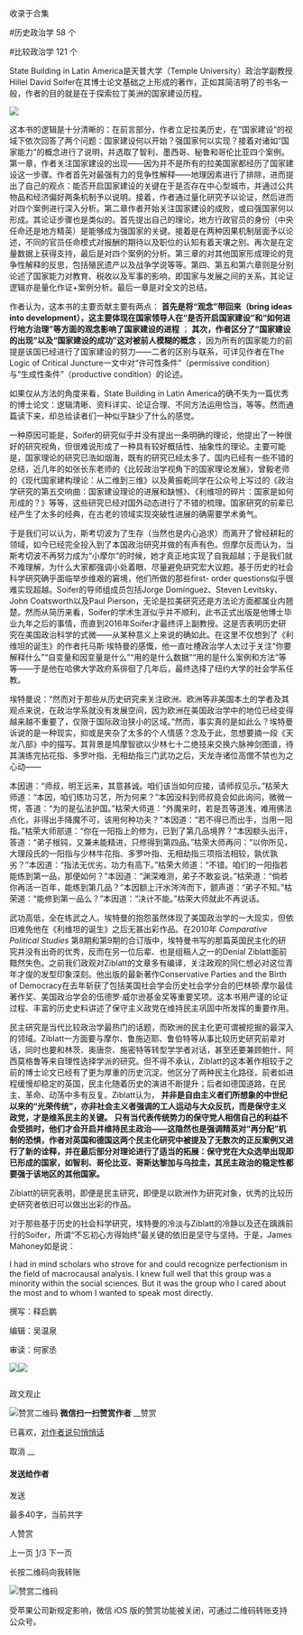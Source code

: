 

收录于合集

#历史政治学 58 个

#比较政治学 121 个

State Building in Latin America是天普大学（Temple University）政治学副教授Hillel David
Soifer在其博士论文基础之上形成的著作，正如其简洁明了的书名一般，作者的目的就是在于探索拉丁美洲的国家建设历程。

  

![](/images/472/2.png)

  

这本书的逻辑是十分清晰的：在前言部分，作者立足拉美历史，在“国家建设”的视域下依次回答了两个问题：国家建设何以开始？强国家何以实现？接着对诸如“国家能力”的概念进行了说明，并选取了智利、墨西哥、秘鲁和哥伦比亚四个案例。第一章，作者关注国家建设的出现——因为并不是所有的拉美国家都经历了国家建设这一步骤。作者首先对最强有力的竞争性解释——地理因素进行了排除，进而提出了自己的观点：能否开启国家建设的关键在于是否存在中心型城市，并通过公共物品和经济偏好两条机制予以说明。接着，作者通过量化研究予以论证，然后进而对四个案例进行深入分析。第二章作者开始关注国家建设的成败，或曰强国家何以形成。其论证步骤也是类似的。首先提出自己的理论，地方行政官员的身份（中央任命还是地方精英）是能够成为强国家的关键。接着是在两种因果机制层面予以论述，不同的官员任命模式对报酬的期待以及职位的认知有着天壤之别。再次是在定量数据上获得支持，最后是对四个案例的分析。第三章的对其他国家形成理论的竞争性解释的反思，包括殖民遗产以及战争学说等等。第四、第五和第六章则是分别论述了国家能力对教育、税收以及军事的影响，即国家与发展之间的关系，其论证逻辑亦是量化作证+案例分析。最后一章是对全文的总结。  

  

作者认为，这本书的主要贡献主要有两点： **首先是将“观念”带回来（bring ideas into
development），这主要体现在国家领导人在“是否开启国家建设”和“如何进行地方治理”等方面的观念影响了国家建设的进程** ；
**其次，作者区分了“国家建设的出现”以及“国家建设的成功”这对被前人模糊的概念**
，因为所有的国家能力的前提是该国已经进行了国家建设的努力——二者的区别与联系，可详见作者在The Logic of Critical
Juncture一文中对“许可性条件”（permissive condition）与“生成性条件”（productive condition）的论述。

如果仅从方法的角度来看，State Building in Latin
America的确不失为一篇优秀的博士论文：逻辑清晰、资料详实、论证合理、不同方法运用恰当，等等。然而通篇读下来，却总给读者们一种似乎缺少了什么的感觉。

一种原因可能是，Soifer的研究似乎并没有提出一条明确的理论，他提出了一种很好的研究视角，但很难说形成了一种具有较好概括性、抽象性的理论。主要可能是，国家理论的研究已浩如烟海，既有的研究已经太多了。国内已经有一些不错的总结，近几年的如张长东老师的《比较政治学视角下的国家理论发展》，曾毅老师的《现代国家建构理论：从二维到三维》以及黄振乾同学在公众号上写过的《政治学研究的第五交响曲：国家建设理论的进展和缺憾》、《利维坦的碎片：国家是如何形成的？》等等，这些研究已经对国外动态进行了不错的梳理。国家研究的前辈已经产生了太多的经典，在古老的领域实现突破性进展的确需要学术勇气。

于是我们可以认为，斯考切波为了生存（当然也是内心追求）而离开了曾经耕耘的领域，如今已经完全投入到了本国政治研究并做的有声有色。但摩尔反而认为，当斯考切波不再努力成为“小摩尔”的时候，她才真正地实现了自我超越；于是我们就不难理解，为什么大家都强调小处着眼、尽量避免研究宏大议题。基于历史的社会科学研究确乎面临举步维艰的窘境，他们所做的那些first-
order questions似乎很难实现超越。Soifer的导师组成员包括Jorge Domínguez、Steven Levitsky、John
Coatsworth以及Paul
Pierson，无论是拉美研究还是方法论方面都属业内翘楚。然而从简历来看，Soifer的学术生涯似乎并不顺利，此书正式出版是他博士毕业九年之后的事情，而直到2016年Soifer才最终评上副教授。这是否表明历史研究在美国政治科学的式微——从某种意义上来说的确如此。在这里不仅想到了《利维坦的诞生》的作者托马斯·埃特曼的感慨，他一直吐槽政治学人太过于关注“你要解释什么”“自变量和因变量是什么”“用的是什么数据”“用的是什么案例和方法”等等——于是他在哈佛大学政府系徘徊了几年后，最终选择了纽约大学的社会学系任教。

埃特曼说：“然而对于那些从历史研究来关注欧洲、欧洲等非美国本土的学者及其观点来说，在政治学系就没有发展空间，因为欧洲在美国政治学中的地位已经变得越来越不重要了，仅限于国际政治狭小的区域。”然而，事实真的是如此么？埃特曼诉说的是一种现实，抑或是夹杂了太多的个人情感？念及于此，忽想要摘一段《天龙八部》中的描写。其背景是鸠摩智欲以少林七十二绝技来交换六脉神剑图谱，待其演练完拈花指、多罗叶指、无相劫指三门武功之后，天龙寺诸位高僧不禁也为之心动——

本因道：“师叔，明王远来，其意甚诚。咱们该当如何应接，请师叔见示。”枯荣大师道：“本因，咱们练功习艺，所为何来？”本因没料到师叔竟会如此询问，微微一愕，答道：“为的是弘法护国。”枯荣大师道：“外魔来时，若是吾等道浅，难用佛法点化，非得出手降魔不可，该用何种功夫？”本因道：“若不得已而出手，当用一阳指。”枯荣大师部道：“你在一阳指上的修为，已到了第几品境界？”本因额头出汗，答道：“弟子根钝，又兼未能精进，只修得到第四品。”枯荣大师再问：“以你所见，大理段氏的一阳指与少林牛花指、多罗叶指、无相劫指三项指法相较，孰优孰劣？”本因道：“指法无优劣，功力有高下。”枯荣大师道：“不错。咱们的一阳指若能练到第一品，那便如何？”本因道：“渊深难测，弟子不敢妄说。”枯荣道：“倘若你再活一百年，能练到第几品？”本因额上汗水涔涔而下，颤声道：“弟子不知。”枯荣道：“能修到第一品么？”本因道：“决计不能。”枯荣大师就此不再说话。

武功高低，全在练武之人。埃特曼的抱怨虽然体现了美国政治学的一大现实，但依旧难免他在《利维坦的诞生》之后无甚出彩作品。在2010年 _Comparative
Political Studies_
第8期和第9期的合订版中，埃特曼书写的那篇英国民主化的研究并没有出奇的优秀，反而在另一位后辈、也是组稿人之一的Denial
Ziblatt面前黯然失色。之前我们政观对Ziblatt的文章多有编译，关注政观的同仁想必对这位青年才俊的发型印象深刻。他出版的最新著作Conservative
Parties and the Birth of
Democracy在去年斩获了包括美国社会学会历史社会学分会的巴林顿·摩尔最佳著作奖、美国政治学会的伍德罗·威尔逊基金奖等重要奖项。这本书用严谨的论证过程、丰富的历史史料讲述了保守主义政党在维持民主巩固中所发挥的重要作用。

民主研究是当代比较政治学最热门的话题，而欧洲的民主化更可谓被挖掘的最深入的领域。Ziblatt一方面要与摩尔、鲁施迈耶、鲁伯特等从事比较历史研究前辈对话，同时也要和林茨、奥唐奈、施密特等转型学学者对话，甚至还要兼顾鲍什、阿西莫格鲁等来自理性选择学派的研究。但不得不承认，Ziblatt的这本著作相较于之前的博士论文已经有了更为厚重的历史沉淀。他区分了两种民主化路径，前者如进程缓慢却稳定的英国，民主化随着历史的演进不断提升；后者如德国道路，在民主、革命、动荡中多有反复。Ziblatt认为，
**并非是自由主义者们所想象的中世纪以来的“光荣传统”，亦非社会主义者强调的工人运动与大众反抗，而是保守主义政党，才是维系民主的关键。**
**只有当代表传统势力的保守党人相信自己的利益不会受损时，他们才会开启并维持民主政治——这隐然也是强调精英对“再分配”机制的恐惧，作者对英国和德国这两个民主化研究中被提及了无数次的正反案例又进行了新的诠释，并在最后部分对理论进行了适当的拓展：保守党在大众选举出现即已形成的国家，如智利、哥伦比亚、哥斯达黎加与乌拉圭，其民主政治的稳定性都要强于该地区的其他国家。**

Ziblatt的研究表明，即便是民主研究，即便是以欧洲作为研究对象，优秀的比较历史研究者依旧可以做出出彩的作品。

对于那些基于历史的社会科学研究，埃特曼的冷淡与Ziblatt的冷静以及还在踽踽前行的Soifer，所谓“不忘初心方得始终”最关键的依旧是坚守与坚持。于是，James
Mahoney如是说：

I had in mind scholars who strove for and could recognize perfectionism in the
field of macrocausal analysis. I knew full well that this group was a minority
within the social sciences. But it was the group who I cared about the most
and to whom I wanted to speak most directly.

撰写：释启鹏

编辑：吴温泉

审读：何家丞

![](/images/472/3.jpeg)![](/images/472/4.jpeg)

  

![]()

政文观止

![赞赏二维码]() **微信扫一扫赞赏作者** __赞赏

已喜欢，[对作者说句悄悄话](javascript:;)

取消 __

#### 发送给作者

发送

最多40字，当前共字

[](javascript:;) 人赞赏

上一页 [1](javascript:;)/3 下一页

长按二维码向我转账

![赞赏二维码]()

受苹果公司新规定影响，微信 iOS 版的赞赏功能被关闭，可通过二维码转账支持公众号。

